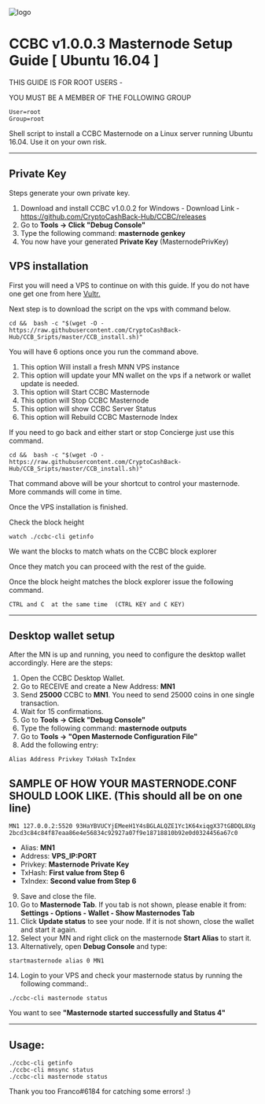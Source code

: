 ![logo](https://github.com/CryptoCashBack-Hub/CCBC/blob/master/src/qt/res/images/ccbc_logo_horizontal.png)

# CCBC v1.0.0.3 Masternode Setup Guide [ Ubuntu 16.04 ]

THIS GUIDE IS FOR ROOT USERS -

YOU MUST BE A MEMBER OF THE FOLLOWING GROUP
```
User=root
Group=root
```

Shell script to install a CCBC Masternode on a Linux server running Ubuntu 16.04. Use it on your own risk.
***

## Private Key


Steps generate your own private key. 
1.  Download and install CCBC v1.0.0.2 for Windows -   Download Link  - https://github.com/CryptoCashBack-Hub/CCBC/releases
2.  Go to **Tools -> Click "Debug Console"** 
3.  Type the following command: **masternode genkey**  
4. You now have your generated **Private Key**  (MasternodePrivKey)


## VPS installation
First you will need a VPS to continue on with this guide. If you do not have one get one from here [Vultr.](https://www.vultr.com/?ref=7424168)

Next step is to download the script on the vps with command below.
```
cd &&  bash -c "$(wget -O - https://raw.githubusercontent.com/CryptoCashBack-Hub/CCB_Sripts/master/CCB_install.sh)"
```

You will have 6 options once you run the command above.
1. This option Will install a fresh MNN VPS instance
2. This option will update your MN wallet on the vps if a network or wallet update is needed.
3. This option will Start CCBC Masternode
4. This option will Stop CCBC Masternode
5. This option will show CCBC Server Status
6. This option will Rebuild CCBC Masternode Index


If you need to go back and either start or stop Concierge just use this command.
```
cd &&  bash -c "$(wget -O - https://raw.githubusercontent.com/CryptoCashBack-Hub/CCB_Sripts/master/CCB_install.sh)"
```
That command above will be your shortcut to control your masternode. 
More commands will come in time.

Once the VPS installation is finished.

Check the block height

```
watch ./ccbc-cli getinfo
```

We want the blocks to match whats on the CCBC block explorer

Once they match you can proceed with the rest of the guide.



Once the block height matches the block explorer issue the following command.
```
CTRL and C  at the same time  (CTRL KEY and C KEY)
```
***

## Desktop wallet setup  

After the MN is up and running, you need to configure the desktop wallet accordingly. Here are the steps:  
1. Open the CCBC Desktop Wallet.  
2. Go to RECEIVE and create a New Address: **MN1**  
3. Send **25000** CCBC to **MN1**. You need to send 25000 coins in one single transaction.
4. Wait for 15 confirmations.  
5. Go to **Tools -> Click "Debug Console"** 
6. Type the following command: **masternode outputs**  
7. Go to  **Tools -> "Open Masternode Configuration File"**
8. Add the following entry:
```
Alias Address Privkey TxHash TxIndex
```
## SAMPLE OF HOW YOUR MASTERNODE.CONF SHOULD LOOK LIKE.  (This should all be on one line)  

```
MN1 127.0.0.2:5520 93HaYBVUCYjEMeeH1Y4sBGLALQZE1Yc1K64xiqgX37tGBDQL8Xg 2bcd3c84c84f87eaa86e4e56834c92927a07f9e18718810b92e0d0324456a67c0
```


* Alias: **MN1**
* Address: **VPS_IP:PORT**
* Privkey: **Masternode Private Key**
* TxHash: **First value from Step 6**
* TxIndex:  **Second value from Step 6**
9. Save and close the file.
10. Go to **Masternode Tab**. 
If you tab is not shown, please enable it from: **Settings - Options - Wallet - Show Masternodes Tab**
11. Click **Update status** to see your node. If it is not shown, close the wallet and start it again. 
12. Select your MN and right click on the masternode **Start Alias** to start it.
13. Alternatively, open **Debug Console** and type:

```
startmasternode alias 0 MN1 
``` 

14. Login to your VPS and check your masternode status by running the following command:.

```
./ccbc-cli masternode status
```

You want to see **"Masternode started successfully and Status 4"**

***

## Usage:

```
./ccbc-cli getinfo
./ccbc-cli mnsync status
./ccbc-cli masternode status
```
  
Thank you too Franco#6184 for catching some errors! :)
